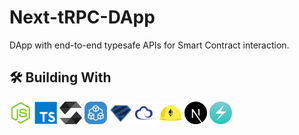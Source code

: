 # Next-tRPC-DApp

DApp with end-to-end typesafe APIs for Smart Contract interaction.


## 🛠 Building With

<div align="left">
<a href="https://nodejs.org/en/" target="_blank" rel="noreferrer"><img src="https://raw.githubusercontent.com/DEMYSTIF/DEMYSTIF/main/assets/icons/nodejs.svg" width="36" height="36" alt="NodeJS" /></a>
<a href="https://www.typescriptlang.org/" target="_blank" rel="noreferrer"><img src="https://raw.githubusercontent.com/DEMYSTIF/DEMYSTIF/main/assets/icons/typescript.svg" width="36" height="36" alt="TypeScript" /></a>
<a href="https://soliditylang.org/" target="_blank" rel="noreferrer"><img src="https://raw.githubusercontent.com/DEMYSTIF/DEMYSTIF/main/assets/icons/solidity.svg" width="36" height="36" alt="Solidity" /></a>
<a href="https://trpc.io/" target="_blank" rel="noreferrer"><img src="https://raw.githubusercontent.com/DEMYSTIF/DEMYSTIF/main/assets/icons/trpc.svg" width="36" height="36" alt="tRPC" /></a>
<a href="https://zod.dev" target="_blank" rel="noreferrer"><img src="https://raw.githubusercontent.com/DEMYSTIF/DEMYSTIF/main/assets/icons/zod.svg" width="36" height="36" alt="Zod" /></a>
<a href="https://ethers.io" target="_blank" rel="noreferrer"><img src="https://raw.githubusercontent.com/DEMYSTIF/DEMYSTIF/main/assets/icons/ethers.svg" width="36" height="36" alt="Ethers" /></a>
<a href="https://hardhat.org/" target="_blank" rel="noreferrer"><img src="https://raw.githubusercontent.com/DEMYSTIF/DEMYSTIF/main/assets/icons/hardhat.svg" width="36" height="36" alt="Hardhat" /></a>
<a href="https://nextjs.org/docs" target="_blank" rel="noreferrer"><img src="https://raw.githubusercontent.com/DEMYSTIF/DEMYSTIF/main/assets/icons/nextjs.svg" width="36" height="36" alt="Next" /></a>
<a href="https://chakra-ui.com/" target="_blank" rel="noreferrer"><img src="https://raw.githubusercontent.com/DEMYSTIF/DEMYSTIF/main/assets/icons/chakra-ui.svg" width="36" height="36" alt="ChakraUI" /></a>
</div>

